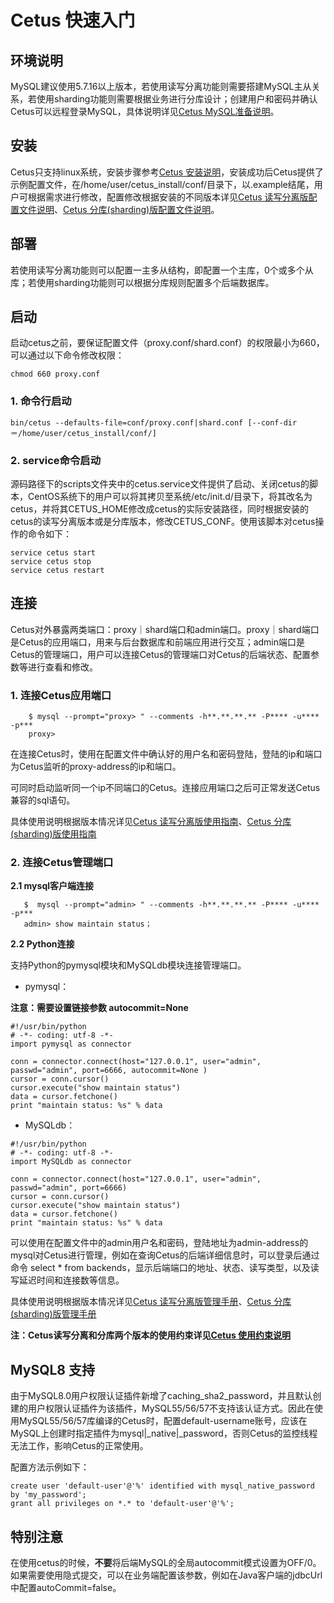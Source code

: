 # Cetus 快速入门

## 环境说明

MySQL建议使用5.7.16以上版本，若使用读写分离功能则需要搭建MySQL主从关系，若使用sharding功能则需要根据业务进行分库设计；创建用户和密码并确认Cetus可以远程登录MySQL，具体说明详见[Cetus MySQL准备说明](https://github.com/Lede-Inc/cetus/blob/master/doc/cetus-mysql-prepare.md)。

## 安装

Cetus只支持linux系统，安装步骤参考[Cetus 安装说明](https://github.com/Lede-Inc/cetus/blob/master/doc/cetus-install.md)，安装成功后Cetus提供了示例配置文件，在/home/user/cetus_install/conf/目录下，以.example结尾，用户可根据需求进行修改，配置修改根据安装的不同版本详见[Cetus 读写分离版配置文件说明](https://github.com/Lede-Inc/cetus/blob/master/doc/cetus-rw-profile.md)、[Cetus 分库(sharding)版配置文件说明](https://github.com/Lede-Inc/cetus/blob/master/doc/cetus-shard-profile.md)。

## 部署

若使用读写分离功能则可以配置一主多从结构，即配置一个主库，0个或多个从库；若使用sharding功能则可以根据分库规则配置多个后端数据库。

## 启动

启动cetus之前，要保证配置文件（proxy.conf/shard.conf）的权限最小为660，可以通过以下命令修改权限：
```
chmod 660 proxy.conf
```

### 1. 命令行启动
```
bin/cetus --defaults-file=conf/proxy.conf|shard.conf [--conf-dir＝/home/user/cetus_install/conf/]
```

### 2. service命令启动

源码路径下的scripts文件夹中的cetus.service文件提供了启动、关闭cetus的脚本，CentOS系统下的用户可以将其拷贝至系统/etc/init.d/目录下，将其改名为cetus，并将其CETUS_HOME修改成cetus的实际安装路径，同时根据安装的cetus的读写分离版本或是分库版本，修改CETUS_CONF。使用该脚本对cetus操作的命令如下：

```
service cetus start
service cetus stop
service cetus restart
```


## 连接

Cetus对外暴露两类端口：proxy｜shard端口和admin端口。proxy｜shard端口是Cetus的应用端口，用来与后台数据库和前端应用进行交互；admin端口是Cetus的管理端口，用户可以连接Cetus的管理端口对Cetus的后端状态、配置参数等进行查看和修改。

### 1. 连接Cetus应用端口

```
    $ mysql --prompt="proxy> " --comments -h**.**.**.** -P**** -u**** -p***
    proxy> 
```

在连接Cetus时，使用在配置文件中确认好的用户名和密码登陆，登陆的ip和端口为Cetus监听的proxy-address的ip和端口。

可同时启动监听同一个ip不同端口的Cetus。连接应用端口之后可正常发送Cetus兼容的sql语句。

具体使用说明根据版本情况详见[Cetus 读写分离版使用指南](https://github.com/Lede-Inc/cetus/blob/master/doc/cetus-rw.md)、[Cetus 分库(sharding)版使用指南](https://github.com/Lede-Inc/cetus/blob/master/doc/cetus-sharding.md)

### 2. 连接Cetus管理端口

**2.1 mysql客户端连接**

```
   $  mysql --prompt="admin> " --comments -h**.**.**.** -P**** -u**** -p***
   admin> show maintain status；
```

**2.2 Python连接**

支持Python的pymysql模块和MySQLdb模块连接管理端口。

- pymysql：

**注意：需要设置链接参数 autocommit=None**
```
#!/usr/bin/python
# -*- coding: utf-8 -*-
import pymysql as connector

conn = connector.connect(host="127.0.0.1", user="admin", passwd="admin", port=6666, autocommit=None )
cursor = conn.cursor()
cursor.execute("show maintain status")
data = cursor.fetchone()
print "maintain status: %s" % data
```

- MySQLdb：
```
#!/usr/bin/python
# -*- coding: utf-8 -*-
import MySQLdb as connector

conn = connector.connect(host="127.0.0.1", user="admin", passwd="admin", port=6666)
cursor = conn.cursor()
cursor.execute("show maintain status")
data = cursor.fetchone()
print "maintain status: %s" % data
```

可以使用在配置文件中的admin用户名和密码，登陆地址为admin-address的mysql对Cetus进行管理，例如在查询Cetus的后端详细信息时，可以登录后通过命令 select * from backends，显示后端端口的地址、状态、读写类型，以及读写延迟时间和连接数等信息。

具体使用说明根据版本情况详见[Cetus 读写分离版管理手册](https://github.com/Lede-Inc/cetus/blob/master/doc/cetus-rw-admin.md)、[Cetus 分库(sharding)版管理手册](https://github.com/Lede-Inc/cetus/blob/master/doc/cetus-shard-admin.md)

**注：Cetus读写分离和分库两个版本的使用约束详见[Cetus 使用约束说明](https://github.com/Lede-Inc/cetus/blob/master/doc/cetus-constraint.md)**

## MySQL8 支持

由于MySQL8.0用户权限认证插件新增了caching\_sha2\_password，并且默认创建的用户权限认证插件为该插件，MySQL55/56/57不支持该认证方式。因此在使用MySQL55/56/57库编译的Cetus时，配置default\-username账号，应该在MySQL上创建时指定插件为mysql|_native|_password，否则Cetus的监控线程无法工作，影响Cetus的正常使用。

配置方法示例如下：

```
create user 'default-user'@'%' identified with mysql_native_password by 'my_password';
grant all privileges on *.* to 'default-user'@'%';
```

## 特别注意

在使用cetus的时候，**不要**将后端MySQL的全局autocommit模式设置为OFF/0。如果需要使用隐式提交，可以在业务端配置该参数，例如在Java客户端的jdbcUrl中配置autoCommit=false。
